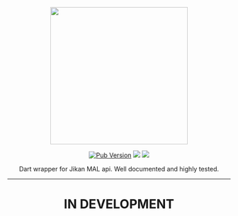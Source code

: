 <p align="center"><img width="310" src="https://i.imgur.com/erICpUo.png"></p>
<p align="center">
<a href="https://pub.dev/packages/dart_jikan" target="_blank"><img src="https://img.shields.io/pub/v/dart_jikan" alt="Pub Version" /></a>
<a href="https://github.com/xamantra/dart_jikan/actions/workflows/CI.yaml"><img src="https://github.com/xamantra/dart_jikan/actions/workflows/CI.yaml/badge.svg"/></a>
<a href="https://codecov.io/gh/xamantra/dart_jikan"><img src="https://codecov.io/gh/xamantra/dart_jikan/branch/master/graph/badge.svg?token=I1J9ZKAS6V"/></a>
</p>
<p align="center">Dart wrapper for Jikan MAL api. Well documented and highly tested.</p>
<hr>

<p align="center">
<h1 align="center">IN DEVELOPMENT</h1>
</p>